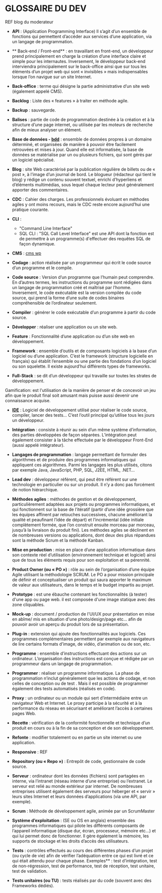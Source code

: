# GLOSSAIRE DU DEV


REF blog du moderateur

* **API** : (Application Programming Interface) Il s’agit d’un ensemble de fonctions qui permettent d’accéder aux services d’une application, via un langage de programmation.
* ** Back-end / Front-end** : en travaillant en front-end, un développeur prend principalement en charge la création d’une interface claire et simple pour les internautes. Inversement, le développeur back-end interviendra principalement sur le back-office ainsi que sur tous les éléments d’un projet web qui sont « invisibles » mais indispensables lorsque l’on navigue sur un site Internet.

* **Back-office** : terme qui désigne la partie administrative d’un site web (également appelé CMS).

* **Backlog** : Liste des « features » à traiter en méthode agile.

* **Backup** : sauvegarde.

* **Balises** : partie de code de programmation destinée à la création et à la structure d’une page internet, ou utilisée par les moteurs de recherche afin de mieux analyser un élément.

* **Base de données - [bdd](./bdd/bddNotions.md)** : ensemble de données propres à un domaine déterminé, et organisées de manière à pouvoir être facilement retrouvées et mises à jour. Quand elle est informatisée, la base de données se matérialise par un ou plusieurs fichiers, qui sont gérés par un logiciel spécialisé.

* **Blog** : site Web caractérisé par la publication régulière de billets ou de « post », à l’image d’un journal de bord. Le blogueur (rédacteur qui tient le blog) y rédige un contenu souvent textuel, enrichi d’hyperliens et d’éléments multimédias, sous lequel chaque lecteur peut généralement apporter des commentaires.

* **CDC** : Cahier des charges. Les professionnels évoluant en méthodes agiles y ont moins recours, mais le CDC reste encore aujourd’hui une pratique courante.

* **CLI** : 
    - "Command Line Interface"
    - SQL CLI : "SQL Call Level Interface" est une API dont la fonction est de permettre à un programme(s) d'effectuer des requêtes SQL de façon dynamique.  
            

* **CMS** : [cms wp]()

* **Codage** : action réalisée par un programmeur qui écrit le code source d’un programme et le compile.

* **Code source** : Version d’un programme que l’humain peut comprendre. En d’autres termes, les instructions du programme sont rédigées dans un langage de programmation créé et maîtrisé par l’homme. Inversement, le code exécutable est la version compilée du code source, qui prend la forme d’une suite de codes binaires compréhensible de l’ordinateur seulement.

* **Compiler** : générer le code exécutable d’un programme à partir du code source.

* **Développer** : réaliser une application ou un site web.

* **Feature** : Fonctionnalité d’une application ou d’un site web en développement.

* **Framework** : ensemble d’outils et de composants logiciels à la base d’un logiciel ou d’une application. C’est le framework (structure logicielle en français) qui établit l’ensemble ou une partie des fondations d’un logiciel ou son squelette. Il existe aujourd’hui différents types de frameworks.

* **Full-Stack** : se dit d’un développeur qui travaille sur toutes les strates de développement.

Gamification: est l'utilisation de la manière de penser et de concevoir un jeu afin que le produit final soit amusant mais puisse aussi devenir une connaissance acquise.

* **[IDE]('text_editor_ide/ide_phpstorm.md)** : Logiciel de développement utilisé pour réaliser le code source, compiler, lancer des tests… C’est l’outil principal qu’utilise tous les jours un développeur.

* **Intégration** : consiste à réunir au sein d’un même système d’information, des parties développées de façon séparées. L’intégration peut également consister à la tâche effectuée par le développeur Front-End (aussi appelé intégrateur).

* **Langages de programmation** : langage permettant de formuler des algorithmes et de produire des programmes informatiques qui appliquent ces algorithmes. Parmi les langages les plus utilisés, citons par exemple Java, JavaScript, PHP, SQL, J2EE, HTML, .NET…

* **Lead dev** : développeur référent, qui peut être référent sur une technologie en particulier ou sur un produit. Il n’y a donc pas forcément de notion hiérarchique.

* **Méthodes agiles** : méthodes de gestion et de développement, particulièrement adaptées aux projets ou programmes informatiques, et qui fonctionnent sur la base de l’itératif (partir d’une idée grossière que les équipes affinent par retouches successives, chacune améliorant la qualité et peaufinant l’idée de départ) et l’incrémental (idée initiale complètement formée, que l’on construit ensuite morceau par morceau, jusqu’à la livraison du produit fini). Les méthodes agiles se déclinent en de nombreuses versions ou applications, dont deux des plus répandues sont la méthode Scrum et la méthode Kanban.

* **Mise en production** : mise en place d’une application informatique dans son contexte réel d’utilisation (environnement technique et logiciel) ainsi que de tous les éléments requis pour son exploitation et sa pérennité.

* **Product Owner (ou « PO »)** : rôle au sein de l’organisation d’une équipe Agile utilisant la méthodologie SCRUM. Le PO a pour mission principale de définir et conceptualiser un produit qui saura apporter le maximum de valeur aux utilisateurs, dans le temps et le budget impartis au projet.

* **Prototype** : est une ébauche contenant les fonctionnalités (à tester) d'une app ou page web. il est composée d'une image statique avec des zone cliquables.

* **Mock-up** : document / production de l'UI/UX pour présentation en mise en abîme/ mis en situation d'une photo/design/page etc... afin de pouvoir avoir un aperçu du produit lors de sa présentation.

* **Plug-in** : extension qui ajoute des fonctionnalités aux logiciels. Ces programmes complémentaires permettent par exemple aux navigateurs de lire certains formats d’image, de vidéo, d’animation ou de son, etc.

* **Programme** : ensemble d’instructions effectuant des actions sur un ordinateur. L’organisation des instructions est conçue et rédigée par un programmeur dans un langage de programmation.

* **Programmer** : réaliser un programme informatique. La phase de programmation n’inclut généralement que les actions de codage, et non celles de conception ou de test . Mais il est possible de programmer également des tests automatisés (réalisés en code).

* **Proxy** : un ordinateur ou un module qui sert d’intermédiaire entre un navigateur Web et Internet. Le proxy participe à la sécurité et à la performance du réseau en sécurisant et améliorant l’accès à certaines pages Web.

* **Recette** : vérification de la conformité fonctionnelle et technique d’un produit en cours ou à la fin de sa conception et de son développement.

* **Refonte** : modifier totalement ou en partie un site internet ou une application.

* **Responsive** : REF 

* **Repository (ou « Repo »)** : Entrepôt de code, gestionnaire de code source.

* **Serveur** : ordinateur dont les données (fichiers) sont partagées en interne, via l’intranet (réseau interne d’une entreprise) ou l’extranet. Le serveur est relié au monde extérieur par internet. De nombreuses entreprises utilisent également des serveurs pour héberger et « servir » leurs sites Internet et leurs données d’applications (via une API, par exemple).

* **Scrum** : Méthode de développement agile, animée par un ScrumMaster

* **Système d’exploitation** : (SE ou OS en anglais) ensemble des programmes informatiques qui pilote les différents composants de l’appareil informatique (disque dur, écran, processeur, mémoire etc…) et qui lui permet donc de fonctionner. Il gère également la mémoire, les supports de stockage et les droits d’accès des utilisateurs.

* **Tests** : contrôles effectués au cours des différentes phases d’un projet (ou cycle de vie) afin de vérifier l’adéquation entre ce qui est livré et ce qui était attendu pour chaque phase. Exemples** : test d’intégration, test de non-régression, test de performance, test de réception, test unitaire, test de validation.

* **Tests unitaires (ou TU)** : tests réalisés par du code (souvent avec des Frameworks dédiés).